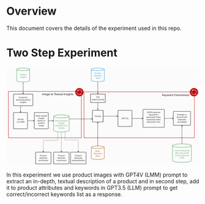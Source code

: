 # Overview
This document covers the details of the experiment used in this repo.

# Two Step Experiment
![Two step experiment](../docs/images/00-2step-diagram.png)

In this experiment we use product images with GPT4V (LMM) prompt to extract an in-depth, textual description of a product and in second step, add it to product attributes and keywords in GPT3.5 (LLM) prompt to get correct/incorrect keywords list as a response.